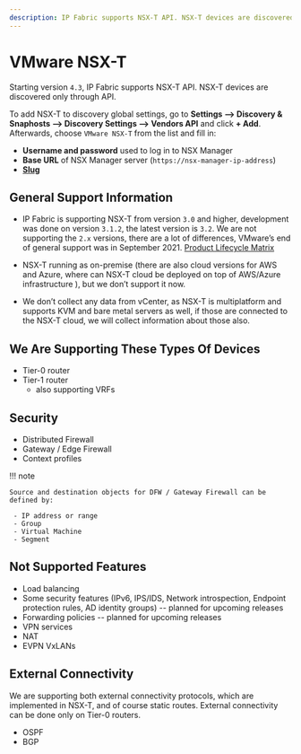 ```yaml
---
description: IP Fabric supports NSX-T API. NSX-T devices are discovered only through API.
---
```


# VMware NSX-T

Starting version `4.3`, IP Fabric supports NSX-T API. NSX-T devices are discovered only through API.

To add NSX-T to discovery global settings, go to **Settings --> Discovery & Snaphosts --> Discovery Settings --> Vendors API** and click **+ Add**. Afterwards, choose `VMware NSX-T` from the list and fill in:

- **Username and password** used to log in to NSX Manager
- **Base URL** of NSX Manager server (`https://nsx-manager-ip-address`)
- [**Slug**](index.md#slug-and-comment)

## General Support Information

- IP Fabric is supporting NSX-T from version `3.0` and higher,
  development was done on version `3.1.2`, the latest version is `3.2`. We
  are not supporting the `2.x` versions, there are a lot of differences,
  VMware’s end of general support was in September 2021. [Product Lifecycle Matrix](https://lifecycle.vmware.com/#/)

- NSX-T running as on-premise (there are also cloud versions for AWS
  and Azure, where can NSX-T cloud be deployed on top of AWS/Azure
  infrastructure ), but we don’t support it now.

- We don’t collect any data from vCenter, as NSX-T is multiplatform
  and supports KVM and bare metal servers as well, if those are
  connected to the NSX-T cloud, we will collect information about
  those also.

## We Are Supporting These Types Of Devices

- Tier-0 router
- Tier-1 router
  - also supporting VRFs

## Security

- Distributed Firewall
- Gateway / Edge Firewall
- Context profiles

!!! note

    Source and destination objects for DFW / Gateway Firewall can be defined by:

     - IP address or range
     - Group
     - Virtual Machine
     - Segment

## Not Supported Features

- Load balancing
- Some security features (IPv6, IPS/IDS, Network introspection, Endpoint protection rules,
  AD identity groups) -- planned for upcoming releases
- Forwarding policies -- planned for upcoming releases
- VPN services
- NAT
- EVPN VxLANs

## External Connectivity

We are supporting both external connectivity protocols, which are
implemented in NSX-T, and of course static routes. External connectivity
can be done only on Tier-0 routers.

- OSPF
- BGP

